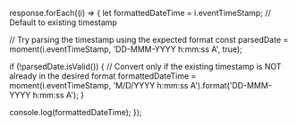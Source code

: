 response.forEach((i) => {
  let formattedDateTime = i.eventTimeStamp; // Default to existing timestamp

  // Try parsing the timestamp using the expected format
  const parsedDate = moment(i.eventTimeStamp, 'DD-MMM-YYYY h:mm:ss A', true);

  if (!parsedDate.isValid()) {
    // Convert only if the existing timestamp is NOT already in the desired format
    formattedDateTime = moment(i.eventTimeStamp, 'M/D/YYYY h:mm:ss A').format('DD-MMM-YYYY h:mm:ss A');
  }

  console.log(formattedDateTime);
});

